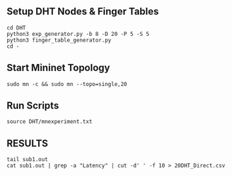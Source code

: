 ## Setup DHT Nodes & Finger Tables
```sh=
cd DHT
python3 exp_generator.py -b 8 -D 20 -P 5 -S 5
python3 finger_table_generator.py
cd -
```

## Start Mininet Topology
```sh=
sudo mn -c && sudo mn --topo=single,20
```

## Run Scripts
```sh=
source DHT/mnexperiment.txt
```

## RESULTS
```
tail sub1.out
cat sub1.out | grep -a "Latency" | cut -d' ' -f 10 > 20DHT_Direct.csv
```

